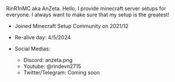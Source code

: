 RinR1nMC aka AnZeta. 
Hello, I provide minecraft server setups for everyone. I always want to make sure that my setup is the greatest!

- Joined Minecraft Setup Community on 2021/12
- Re-alive day: 4/5/2024

- Social Medias:
  + Discord: anzeta.png
  + Youtube: @rindevn2715
  + Twitter/Telegram: Coming soon
